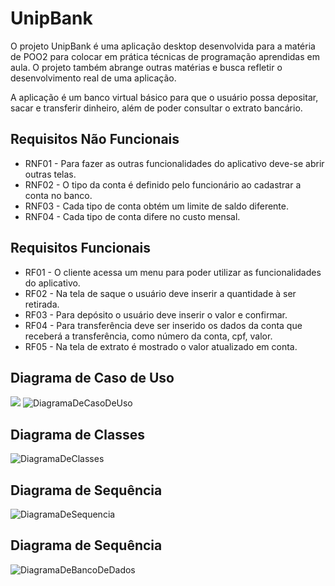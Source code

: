# UnipBank

O projeto UnipBank é uma aplicação desktop desenvolvida para a matéria de POO2 para colocar em prática técnicas de programação aprendidas em aula. O projeto também abrange outras matérias e busca refletir o desenvolvimento real de uma aplicação.

A aplicação é um banco virtual básico para que o usuário possa depositar, sacar e transferir dinheiro, além de poder consultar o extrato bancário.

## Requisitos Não Funcionais

- RNF01 - Para fazer as outras funcionalidades do aplicativo deve-se abrir outras telas.
- RNF02 - O tipo da conta é definido pelo funcionário ao cadastrar a conta no banco.
- RNF03 - Cada tipo de conta obtém um limite de saldo diferente.
- RNF04 - Cada tipo de conta difere no custo mensal.

## Requisitos Funcionais

- RF01 - O cliente acessa um menu para poder utilizar as funcionalidades do aplicativo.
- RF02 - Na tela de saque o usuário deve inserir a quantidade à ser retirada.
- RF03 - Para depósito o usuário deve inserir o valor e confirmar.
- RF04 - Para transferência deve ser inserido os dados da conta que receberá a transferência, como número da conta, cpf, valor.
- RF05 - Na tela de extrato é mostrado o valor atualizado em conta.

## Diagrama de Caso de Uso

![](UnipBankCasoDeUso.jpg)
![DiagramaDeCasoDeUso](https://github.com/Glaubz/UnipBankAluno/tree/master/Assets/UnipBankCasoDeUso.jpg )

## Diagrama de Classes

![DiagramaDeClasses](https://github.com/Glaubz/UnipBankAluno/tree/master/Assets/UnipBankDiagramaDeClasse.jpg)

## Diagrama de Sequência

![DiagramaDeSequencia](https://github.com/Glaubz/UnipBankAluno/tree/master/Assets/UnipBankDiagramaDeSequencia.png)

## Diagrama de Sequência

![DiagramaDeBancoDeDados](https://github.com/Glaubz/UnipBankAluno/tree/master/Assets/diagramaBancoDeDados.png)